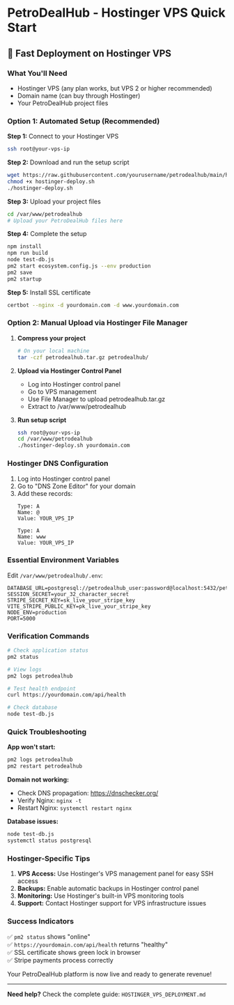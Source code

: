 # PetroDealHub - Hostinger VPS Quick Start

## 🚀 Fast Deployment on Hostinger VPS

### What You'll Need
- Hostinger VPS (any plan works, but VPS 2 or higher recommended)
- Domain name (can buy through Hostinger)
- Your PetroDealHub project files

### Option 1: Automated Setup (Recommended)

**Step 1:** Connect to your Hostinger VPS
```bash
ssh root@your-vps-ip
```

**Step 2:** Download and run the setup script
```bash
wget https://raw.githubusercontent.com/yourusername/petrodealhub/main/hostinger-deploy.sh
chmod +x hostinger-deploy.sh
./hostinger-deploy.sh
```

**Step 3:** Upload your project files
```bash
cd /var/www/petrodealhub
# Upload your PetroDealHub files here
```

**Step 4:** Complete the setup
```bash
npm install
npm run build
node test-db.js
pm2 start ecosystem.config.js --env production
pm2 save
pm2 startup
```

**Step 5:** Install SSL certificate
```bash
certbot --nginx -d yourdomain.com -d www.yourdomain.com
```

### Option 2: Manual Upload via Hostinger File Manager

1. **Compress your project**
   ```bash
   # On your local machine
   tar -czf petrodealhub.tar.gz petrodealhub/
   ```

2. **Upload via Hostinger Control Panel**
   - Log into Hostinger control panel
   - Go to VPS management
   - Use File Manager to upload petrodealhub.tar.gz
   - Extract to /var/www/petrodealhub

3. **Run setup script**
   ```bash
   ssh root@your-vps-ip
   cd /var/www/petrodealhub
   ./hostinger-deploy.sh yourdomain.com
   ```

### Hostinger DNS Configuration

1. Log into Hostinger control panel
2. Go to "DNS Zone Editor" for your domain
3. Add these records:
   ```
   Type: A
   Name: @
   Value: YOUR_VPS_IP
   
   Type: A
   Name: www  
   Value: YOUR_VPS_IP
   ```

### Essential Environment Variables

Edit `/var/www/petrodealhub/.env`:
```env
DATABASE_URL=postgresql://petrodealhub_user:password@localhost:5432/petrodealhub
SESSION_SECRET=your_32_character_secret
STRIPE_SECRET_KEY=sk_live_your_stripe_key
VITE_STRIPE_PUBLIC_KEY=pk_live_your_stripe_key
NODE_ENV=production
PORT=5000
```

### Verification Commands

```bash
# Check application status
pm2 status

# View logs
pm2 logs petrodealhub

# Test health endpoint
curl https://yourdomain.com/api/health

# Check database
node test-db.js
```

### Quick Troubleshooting

**App won't start:**
```bash
pm2 logs petrodealhub
pm2 restart petrodealhub
```

**Domain not working:**
- Check DNS propagation: https://dnschecker.org/
- Verify Nginx: `nginx -t`
- Restart Nginx: `systemctl restart nginx`

**Database issues:**
```bash
node test-db.js
systemctl status postgresql
```

### Hostinger-Specific Tips

1. **VPS Access:** Use Hostinger's VPS management panel for easy SSH access
2. **Backups:** Enable automatic backups in Hostinger control panel
3. **Monitoring:** Use Hostinger's built-in VPS monitoring tools
4. **Support:** Contact Hostinger support for VPS infrastructure issues

### Success Indicators

✅ `pm2 status` shows "online"  
✅ `https://yourdomain.com/api/health` returns "healthy"  
✅ SSL certificate shows green lock in browser  
✅ Stripe payments process correctly  

Your PetroDealHub platform is now live and ready to generate revenue!

---

**Need help?** Check the complete guide: `HOSTINGER_VPS_DEPLOYMENT.md`